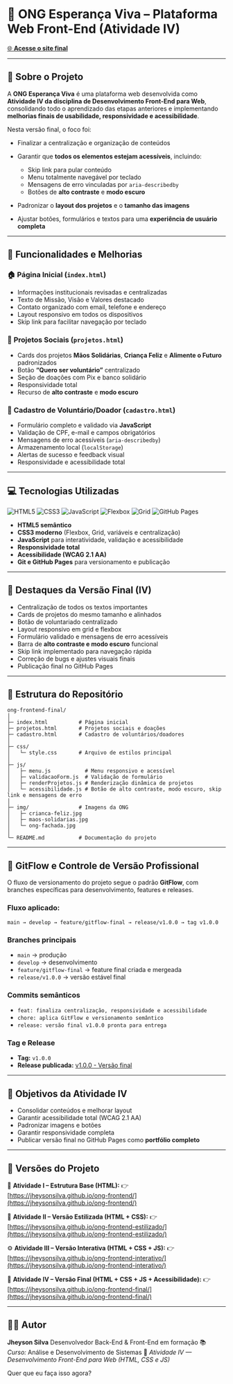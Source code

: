 # 🌟 ONG Esperança Viva – Plataforma Web Front-End (Atividade IV)

[🌐 **Acesse o site final**](https://jheysonsilva.github.io/ong-frontend-final/)

---

## **📖 Sobre o Projeto**

A **ONG Esperança Viva** é uma plataforma web desenvolvida como **Atividade IV da disciplina de Desenvolvimento Front-End para Web**, consolidando todo o aprendizado das etapas anteriores e implementando **melhorias finais de usabilidade, responsividade e acessibilidade**.

Nesta versão final, o foco foi:

* Finalizar a centralização e organização de conteúdos
* Garantir que **todos os elementos estejam acessíveis**, incluindo:

  * Skip link para pular conteúdo
  * Menu totalmente navegável por teclado
  * Mensagens de erro vinculadas por `aria-describedby`
  * Botões de **alto contraste** e **modo escuro**
* Padronizar o **layout dos projetos** e o **tamanho das imagens**
* Ajustar botões, formulários e textos para uma **experiência de usuário completa**

---

## **🚀 Funcionalidades e Melhorias**

### 🏠 **Página Inicial (`index.html`)**

* Informações institucionais revisadas e centralizadas
* Texto de Missão, Visão e Valores destacado
* Contato organizado com email, telefone e endereço
* Layout responsivo em todos os dispositivos
* Skip link para facilitar navegação por teclado

### 📂 **Projetos Sociais (`projetos.html`)**

* Cards dos projetos **Mãos Solidárias**, **Criança Feliz** e **Alimente o Futuro** padronizados
* Botão **“Quero ser voluntário”** centralizado
* Seção de doações com Pix e banco solidário
* Responsividade total
* Recurso de **alto contraste** e **modo escuro**

### 📝 **Cadastro de Voluntário/Doador (`cadastro.html`)**

* Formulário completo e validado via **JavaScript**
* Validação de CPF, e-mail e campos obrigatórios
* Mensagens de erro acessíveis (`aria-describedby`)
* Armazenamento local (`localStorage`)
* Alertas de sucesso e feedback visual
* Responsividade e acessibilidade total

---

## **💻 Tecnologias Utilizadas**

![HTML5](https://img.shields.io/badge/HTML5-E34F26?style=flat\&logo=html5\&logoColor=white)
![CSS3](https://img.shields.io/badge/CSS3-1572B6?style=flat\&logo=css3\&logoColor=white)
![JavaScript](https://img.shields.io/badge/JavaScript-F7DF1E?style=flat\&logo=javascript\&logoColor=black)
![Flexbox](https://img.shields.io/badge/Flexbox-2965f1?style=flat\&logo=css3\&logoColor=white)
![Grid](https://img.shields.io/badge/CSS%20Grid-ff9800?style=flat\&logo=css3\&logoColor=white)
![GitHub Pages](https://img.shields.io/badge/GitHub%20Pages-181717?style=flat\&logo=github\&logoColor=white)

* **HTML5 semântico**
* **CSS3 moderno** (Flexbox, Grid, variáveis e centralização)
* **JavaScript** para interatividade, validação e acessibilidade
* **Responsividade total**
* **Acessibilidade (WCAG 2.1 AA)**
* **Git e GitHub Pages** para versionamento e publicação

---

## **🎨 Destaques da Versão Final (IV)**

* Centralização de todos os textos importantes
* Cards de projetos do mesmo tamanho e alinhados
* Botão de voluntariado centralizado
* Layout responsivo em grid e flexbox
* Formulário validado e mensagens de erro acessíveis
* Barra de **alto contraste e modo escuro** funcional
* Skip link implementado para navegação rápida
* Correção de bugs e ajustes visuais finais
* Publicação final no GitHub Pages

---

## **📂 Estrutura do Repositório**

```
ong-frontend-final/
│
├─ index.html          # Página inicial
├─ projetos.html       # Projetos sociais e doações
├─ cadastro.html       # Cadastro de voluntários/doadores
│
├─ css/
│   └─ style.css       # Arquivo de estilos principal
│
├─ js/
│   ├─ menu.js           # Menu responsivo e acessível
│   ├─ validacaoForm.js  # Validação de formulário
│   ├─ renderProjetos.js # Renderização dinâmica de projetos
│   └─ acessibilidade.js # Botão de alto contraste, modo escuro, skip link e mensagens de erro
│
├─ img/                # Imagens da ONG
│   ├─ crianca-feliz.jpg
│   ├─ maos-solidarias.jpg
│   └─ ong-fachada.jpg
│
└─ README.md           # Documentação do projeto
```

---

## **🧩 GitFlow e Controle de Versão Profissional**

O fluxo de versionamento do projeto segue o padrão **GitFlow**, com branches específicas para desenvolvimento, features e releases.

### **Fluxo aplicado:**

```
main → develop → feature/gitflow-final → release/v1.0.0 → tag v1.0.0
```

### **Branches principais**

* `main` → produção
* `develop` → desenvolvimento
* `feature/gitflow-final` → feature final criada e mergeada
* `release/v1.0.0` → versão estável final

### **Commits semânticos**

* `feat: finaliza centralização, responsividade e acessibilidade`
* `chore: aplica GitFlow e versionamento semântico`
* `release: versão final v1.0.0 pronta para entrega`

### **Tag e Release**

* **Tag:** `v1.0.0`
* **Release publicada:** [v1.0.0 - Versão final](https://github.com/jheysonsilva/ong-frontend-final/releases)

---

## **🎯 Objetivos da Atividade IV**

* Consolidar conteúdos e melhorar layout
* Garantir acessibilidade total (WCAG 2.1 AA)
* Padronizar imagens e botões
* Garantir responsividade completa
* Publicar versão final no GitHub Pages como **portfólio completo**

---

## **🔗 Versões do Projeto**

📗 **Atividade I – Estrutura Base (HTML):**
👉 [https://jheysonsilva.github.io/ong-frontend/](https://jheysonsilva.github.io/ong-frontend/)

🎨 **Atividade II – Versão Estilizada (HTML + CSS):**
👉 [https://jheysonsilva.github.io/ong-frontend-estilizado/](https://jheysonsilva.github.io/ong-frontend-estilizado/)

⚙️ **Atividade III – Versão Interativa (HTML + CSS + JS):**
👉 [https://jheysonsilva.github.io/ong-frontend-interativo/](https://jheysonsilva.github.io/ong-frontend-interativo/)

🌟 **Atividade IV – Versão Final (HTML + CSS + JS + Acessibilidade):**
👉 [https://jheysonsilva.github.io/ong-frontend-final/](https://jheysonsilva.github.io/ong-frontend-final/)

---

## **👨‍💻 Autor**

**Jheyson Silva**
Desenvolvedor Back-End & Front-End em formação
📚 *Curso:* Análise e Desenvolvimento de Sistemas
🏫 *Atividade IV — Desenvolvimento Front-End para Web (HTML, CSS e JS)*

Quer que eu faça isso agora?
